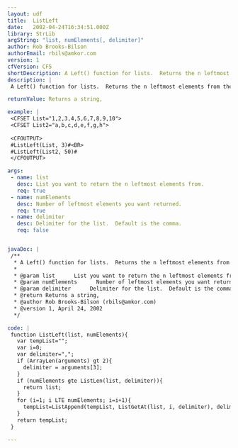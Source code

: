 ```yaml
---
layout: udf
title:  ListLeft
date:   2002-04-24T16:34:51.000Z
library: StrLib
argString: "list, numElements[, delimiter]"
author: Rob Brooks-Bilson
authorEmail: rbils@amkor.com
version: 1
cfVersion: CF5
shortDescription: A Left() function for lists.  Returns the n leftmost elements from the specified list.
description: |
 A Left() function for lists.  Returns the n leftmost elements from the specified list.  Accepts an optional delimiter.  Note that if the number of elements to return is greater than the number of elements in the list, the UDF simply returns all elements.

returnValue: Returns a string,

example: |
 <CFSET List="1,2,3,4,5,6,7,8,9,10">
 <CFSET List2="a,b,c,d,e,f,g,h">
 
 <CFOUTPUT>
 #ListLeft(List, 3)#<BR>
 #ListLeft(List2, 50)#
 </CFOUTPUT>

args:
 - name: list
   desc: List you want to return the n leftmost elements from.
   req: true
 - name: numElements
   desc: Number of leftmost elements you want returned.
   req: true
 - name: delimiter
   desc: Delimiter for the list.  Default is the comma.
   req: false


javaDoc: |
 /**
  * A Left() function for lists.  Returns the n leftmost elements from the specified list.
  * 
  * @param list      List you want to return the n leftmost elements from. 
  * @param numElements      Number of leftmost elements you want returned. 
  * @param delimiter      Delimiter for the list.  Default is the comma. 
  * @return Returns a string, 
  * @author Rob Brooks-Bilson (rbils@amkor.com) 
  * @version 1, April 24, 2002 
  */

code: |
 function ListLeft(list, numElements){
   var tempList="";
   var i=0;
   var delimiter=",";
   if (ArrayLen(arguments) gt 2){
     delimiter = arguments[3];
   }
   if (numElements gte ListLen(list, delimiter)){
     return list;
   }
   for (i=1; i LTE numElements; i=i+1){
     tempList=ListAppend(tempList, ListGetAt(list, i, delimiter), delimiter);
   }
   return tempList;
 }

---
```


